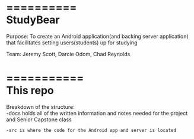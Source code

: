 ==========  
StudyBear  
==========  

Purpose:  To create an Android application(and backing server application) that facilitates setting users(students) up for studying  
  
Team:  Jeremy Scott, Darcie Odom, Chad Reynolds  
  
  
===========  
This repo  
===========  
  
Breakdown of the structure:  
	-docs holds all of the written information and notes needed for the project and Senior Capstone class  
  
	-src is where the code for the Android app and server is located  
  
